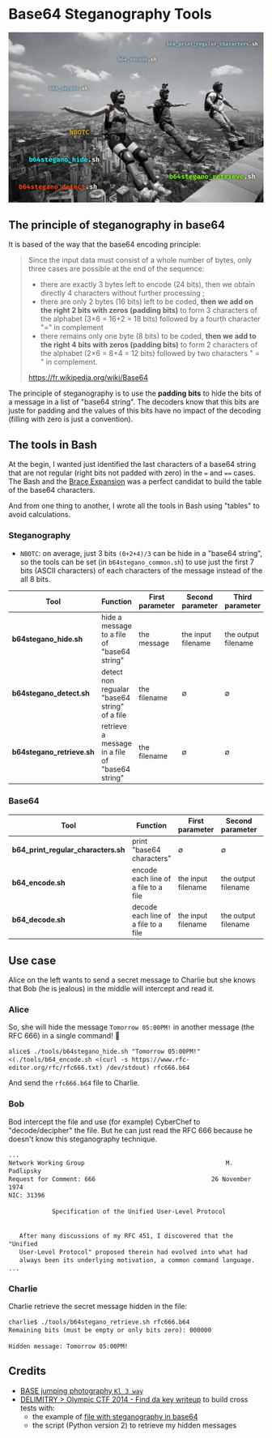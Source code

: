 # Base64 Steganography Tools

![](./doc/base64-steganography-tools.jpg)

## The principle of steganography in base64

It is based of the way that the base64 encoding principle: 

> Since the input data must consist of a whole number of bytes, only three cases are possible at the end of the sequence:
> * there are exactly 3 bytes left to encode (24 bits), then we obtain directly 4 characters without further processing ;
> * there are only 2 bytes (16 bits) left to be coded, **then we add on the right 2 bits with zeros (padding bits)** to form 3 characters of the alphabet (3×6 = 16+2 = 18 bits) followed by a fourth character "=" in complement
> * there remains only one byte (8 bits) to be coded, **then we add to the right 4 bits with zeros (padding bits)** to form 2 characters of the alphabet (2×6 = 8+4 = 12 bits) followed by two characters " = " in complement.
>
> https://fr.wikipedia.org/wiki/Base64

The principle of steganography is to use the **padding bits** to hide the bits of a message in a list of "base64 string". The decoders know that this bits are juste for padding and the values of this bits have no impact of the decoding (filling with zero is just a convention).

## The tools in Bash

At the begin, I wanted just identified the last characters of a base64 string that are not regular (right bits not padded with zero) in the `=` and `==` cases. The Bash and the [Brace Expansion](https://www.gnu.org/software/bash/manual/html_node/Brace-Expansion.html#Brace-Expansion) was a perfect candidat to build the table of the base64 characters.

And from one thing to another, I wrote all the tools in Bash using "tables" to avoid calculations.

### Steganography

* `NBOTC`: on average, just 3 bits `(0+2+4)/3` can be hide in a "base64 string", so the tools can be set (in `b64stegano_common.sh`) to use just the first 7 bits (ASCII characters) of each characters of the message instead of the all 8 bits.

Tool | Function | First parameter | Second parameter | Third parameter
---|---|---|---|---
**b64stegano_hide.sh** | hide a message to a file of "base64 string" | the message | the input filename | the output filename
**b64stegano_detect.sh** | detect non regualar "base64 string" of a file | the filename | ∅ | ∅
**b64stegano_retrieve.sh** | retrieve a message in a file of "base64 string" | the filename | ∅ | ∅

### Base64

Tool | Function | First parameter | Second parameter | Third parameter
---|---|---|---|---
**b64_print_regular_characters.sh** | print "base64 characters" | ∅ | ∅| ∅
**b64_encode.sh** | encode each line of a file to a file | the input filename | the output filename | ∅
**b64_decode.sh** | decode each line of a file to a file | the input filename | the output filename | ∅

## Use case

Alice on the left wants to send a secret message to Charlie but she knows that Bob (he is jealous) in the middle will intercept and read it.

### Alice

So, she will hide the message `Tomorrow 05:00PM!` in another message (the RFC 666) in a single command! :muscle:

```
alice$ ./tools/b64stegano_hide.sh "Tomorrow 05:00PM!" <(./tools/b64_encode.sh <(curl -s https://www.rfc-editor.org/rfc/rfc666.txt) /dev/stdout) rfc666.b64
```
And send the `rfc666.b64` file to Charlie.

### Bob

Bod intercept the file and use (for example) CyberChef to "decode/decipher" the file. But he can just read the RFC 666 because he doesn't know this steganography technique.

```
...
Network Working Group                                       M. Padlipsky
Request for Comment: 666                                26 November 1974
NIC: 31396

            Specification of the Unified User-Level Protocol


   After many discussions of my RFC 451, I discovered that the "Unified
   User-Level Protocol" proposed therein had evolved into what had
   always been its underlying motivation, a common command language.
...
```

### Charlie

Charlie retrieve the secret message hidden in the file:

```
charlie$ ./tools/b64stegano_retrieve.sh rfc666.b64
Remaining bits (must be empty or only bits zero): 000000

Hidden message: Tomorrow 05:00PM!
```

## Credits

* [BASE jumping photography `Kl 3 way`](http://www.basejumper.com/photos/Building/Kl_3_way_796.html)
* [DELIMITRY > Olympic CTF 2014 - Find da key writeup](https://delimitry.blogspot.com/2014/02/olympic-ctf-2014-find-da-key-writeup.html) to build cross tests with:
    * the example of [file with steganography in base64](http://shell-storm.org/repo/CTF/Olympic-2014/Find_da_Key/stego.txt)
    * the script (Python version 2) to retrieve my hidden messages
